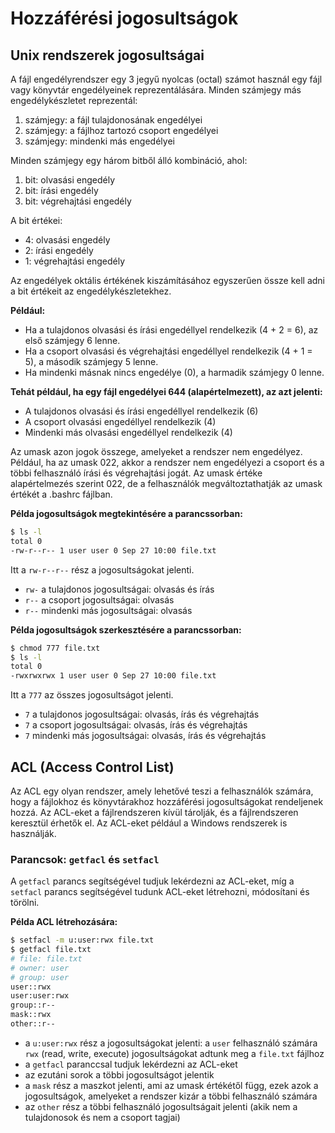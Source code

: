 # Hozzáférési jogosultságok

## Unix rendszerek jogosultságai

A fájl engedélyrendszer egy 3 jegyű nyolcas (octal) számot használ egy fájl vagy könyvtár engedélyeinek reprezentálására. Minden számjegy más engedélykészletet reprezentál:

1. számjegy: a fájl tulajdonosának engedélyei
2. számjegy: a fájlhoz tartozó csoport engedélyei
3. számjegy: mindenki más engedélyei

Minden számjegy egy három bitből álló kombináció, ahol:

1. bit: olvasási engedély
2. bit: írási engedély
3. bit: végrehajtási engedély

A bit értékei:

- 4: olvasási engedély
- 2: írási engedély
- 1: végrehajtási engedély

Az engedélyek oktális értékének kiszámításához egyszerűen össze kell adni a bit értékeit az engedélykészletekhez.

**Például:**

- Ha a tulajdonos olvasási és írási engedéllyel rendelkezik (4 + 2 = 6), az első számjegy 6 lenne.
- Ha a csoport olvasási és végrehajtási engedéllyel rendelkezik (4 + 1 = 5), a második számjegy 5 lenne.
- Ha mindenki másnak nincs engedélye (0), a harmadik számjegy 0 lenne.

**Tehát például, ha egy fájl engedélyei 644 (alapértelmezett), az azt jelenti:**

- A tulajdonos olvasási és írási engedéllyel rendelkezik (6)
- A csoport olvasási engedéllyel rendelkezik (4)
- Mindenki más olvasási engedéllyel rendelkezik (4)

Az umask azon jogok összege, amelyeket a rendszer nem engedélyez. Például, ha az umask 022, akkor a rendszer nem engedélyezi a csoport és a többi felhasználó írási és végrehajtási jogát. Az umask értéke alapértelmezés szerint 022, de a felhasználók megváltoztathatják az umask értékét a .bashrc fájlban.

**Példa jogosultságok megtekintésére a parancssorban:**

```bash
$ ls -l
total 0
-rw-r--r-- 1 user user 0 Sep 27 10:00 file.txt
```

Itt a `rw-r--r--` rész a jogosultságokat jelenti.

- `rw-` a tulajdonos jogosultságai: olvasás és írás
- `r--` a csoport jogosultságai: olvasás
- `r--` mindenki más jogosultságai: olvasás

**Példa jogosultságok szerkesztésére a parancssorban:**

```bash
$ chmod 777 file.txt
$ ls -l
total 0
-rwxrwxrwx 1 user user 0 Sep 27 10:00 file.txt
```

Itt a `777` az összes jogosultságot jelenti.

- `7` a tulajdonos jogosultságai: olvasás, írás és végrehajtás
- `7` a csoport jogosultságai: olvasás, írás és végrehajtás
- `7` mindenki más jogosultságai: olvasás, írás és végrehajtás

## ACL (Access Control List)

Az ACL egy olyan rendszer, amely lehetővé teszi a felhasználók számára, hogy a fájlokhoz és könyvtárakhoz hozzáférési jogosultságokat rendeljenek hozzá. Az ACL-eket a fájlrendszeren kívül tárolják, és a fájlrendszeren keresztül érhetők el. Az ACL-eket például a Windows rendszerek is használják.

### Parancsok: `getfacl` és `setfacl`

A `getfacl` parancs segítségével tudjuk lekérdezni az ACL-eket, míg a `setfacl` parancs segítségével tudunk ACL-eket létrehozni, módosítani és törölni.

**Példa ACL létrehozására:**

```bash
$ setfacl -m u:user:rwx file.txt
$ getfacl file.txt
# file: file.txt
# owner: user
# group: user
user::rwx
user:user:rwx
group::r--
mask::rwx
other::r--
```

- a `u:user:rwx` rész a jogosultságokat jelenti: a `user` felhasználó számára `rwx` (read, write, execute) jogosultságokat adtunk meg a `file.txt` fájlhoz
- a `getfacl` paranccsal tudjuk lekérdezni az ACL-eket
- az ezutáni sorok a többi jogosultságot jelentik
- a `mask` rész a maszkot jelenti, ami az umask értékétől függ, ezek azok a jogosultságok, amelyeket a rendszer kizár a többi felhasználó számára
- az `other` rész a többi felhasználó jogosultságait jelenti (akik nem a tulajdonosok és nem a csoport tagjai)
